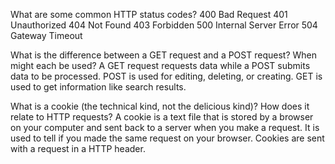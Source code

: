 What are some common HTTP status codes?
400 Bad Request
401 Unauthorized
404 Not Found
403 Forbidden
500 Internal Server Error
504 Gateway Timeout

What is the difference between a GET request and a POST request? When might each be used?
A GET request requests data while a POST submits data to be processed. POST is used for editing, deleting, or creating. GET is used to get information like search results.

What is a cookie (the technical kind, not the delicious kind)? How does it relate to HTTP requests?
A cookie is a text file that is stored by a browser on your computer and sent back to a server when you make a request. It is used to tell if you made the same request on your browser. Cookies are sent with a request in a HTTP header.